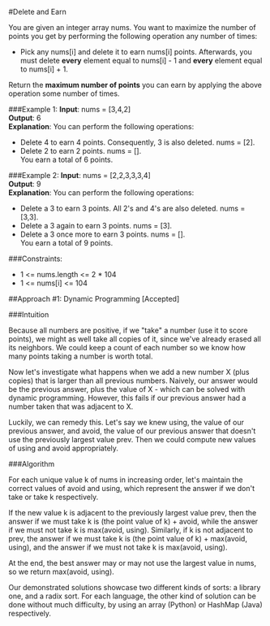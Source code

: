 #Delete and Earn

You are given an integer array nums. You want to maximize the number of points you get by performing the following
operation any number of times:

* Pick any nums[i] and delete it to earn nums[i] points. Afterwards, you must delete **every** element equal to
  nums[i] - 1 and **every** element equal to nums[i] + 1.

Return the **maximum number of points** you can earn by applying the above operation some number of times.

###Example 1:
**Input**: nums = [3,4,2]  
**Output**: 6  
**Explanation**: You can perform the following operations:  
- Delete 4 to earn 4 points. Consequently, 3 is also deleted. nums = [2].  
- Delete 2 to earn 2 points. nums = [].  
  You earn a total of 6 points.
  
###Example 2:
**Input**: nums = [2,2,3,3,3,4]  
**Output**: 9  
**Explanation**: You can perform the following operations:
- Delete a 3 to earn 3 points. All 2's and 4's are also deleted. nums = [3,3].  
- Delete a 3 again to earn 3 points. nums = [3].  
- Delete a 3 once more to earn 3 points. nums = [].  
  You earn a total of 9 points.

###Constraints:

* 1 <= nums.length <= 2 * 104
* 1 <= nums[i] <= 104

##Approach #1: Dynamic Programming [Accepted]

###Intuition

Because all numbers are positive, if we "take" a number (use it to score points), we might as well take all copies of it,
since we've already erased all its neighbors. We could keep a count of each number so we know how many points taking
a number is worth total.

Now let's investigate what happens when we add a new number X (plus copies) that is larger than all previous numbers.
Naively, our answer would be the previous answer, plus the value of X - which can be solved with dynamic programming.
However, this fails if our previous answer had a number taken that was adjacent to X.

Luckily, we can remedy this. Let's say we knew using, the value of our previous answer, and avoid, the value of
our previous answer that doesn't use the previously largest value prev. Then we could compute new values of using and
avoid appropriately.

###Algorithm

For each unique value k of nums in increasing order, let's maintain the correct values of avoid and using, which
represent the answer if we don't take or take k respectively.

If the new value k is adjacent to the previously largest value prev, then the answer if we must take k is (the point
value of k) + avoid, while the answer if we must not take k is max(avoid, using). Similarly, if k is not adjacent to
prev, the answer if we must take k is (the point value of k) + max(avoid, using), and the answer if we must not take k
is max(avoid, using).

At the end, the best answer may or may not use the largest value in nums, so we return max(avoid, using).

Our demonstrated solutions showcase two different kinds of sorts: a library one, and a radix sort. For each language,
the other kind of solution can be done without much difficulty, by using an array (Python) or HashMap (Java) respectively.

